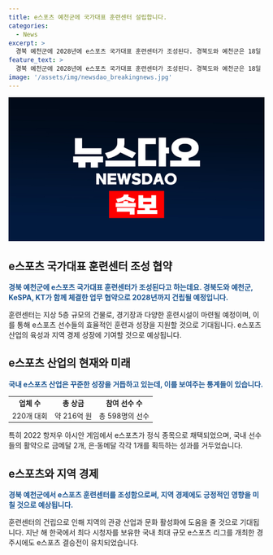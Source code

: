 ```yaml
---
title: e스포츠 예천군에 국가대표 훈련센터 설립합니다.
categories:
  - News
excerpt: >
  경북 예천군에 2028년에 e스포츠 국가대표 훈련센터가 조성된다. 경북도와 예천군은 18일 예천군청에서 한국e스포츠협회(KeSPA), KT와 협약을 체결했다. 훈련센터는 경북도청 신도시 도시첨단산업단지 인근 1만1000㎡에 건립되며, 종목별 전용 연습실과 각종 훈련시설, 중계시설, 국가대표 공식 물품 전시 및 관람객 체험실 등이 포함된다. 한국e스포츠협회와 KT 그룹이 함께 참여하며, 국내 e스포츠 산업의 성장과 국가대표 선수의 공을 위한 센터로 기대된다.
feature_text: >
  경북 예천군에 2028년에 e스포츠 국가대표 훈련센터가 조성된다. 경북도와 예천군은 18일 예천군청에서 한국e스포츠협회(KeSPA), KT와 협약을 체결했다. 훈련센터는 경북도청 신도시 도시첨단산업단지 인근 1만1000㎡에 건립되며, 종목별 전용 연습실과 각종 훈련시설, 중계시설, 국가대표 공식 물품 전시 및 관람객 체험실 등이 포함된다. 한국e스포츠협회와 KT 그룹이 함께 참여하며, 국내 e스포츠 산업의 성장과 국가대표 선수의 공을 위한 센터로 기대된다.
image: '/assets/img/newsdao_breakingnews.jpg'
---
```


<p><img src="/assets/img/newsdao_breakingnews.jpg" alt="pcversion 속보" /></p>

<h2 data-ke-size="size26">e스포츠 국가대표 훈련센터 조성 협약</h2>

<p data-ke-size="size16"><b><span style="color: #1a5490;">경북 예천군에 e스포츠 국가대표 훈련센터가 조성된다고 하는데요. 경북도와 예천군, KeSPA, KT가 함께 체결한 업무 협약으로 2028년까지 건립될 예정입니다.</span></b></p>

<p data-ke-size="size16">훈련센터는 지상 5층 규모의 건물로, 경기장과 다양한 훈련시설이 마련될 예정이며, 이를 통해 e스포츠 선수들의 효율적인 훈련과 성장을 지원할 것으로 기대됩니다. e스포츠 산업의 육성과 지역 경제 성장에 기여할 것으로 예상됩니다.</p>

<h2 data-ke-size="size26">e스포츠 산업의 현재와 미래</h2>

<p data-ke-size="size16"><b><span style="color: #1a5490;">국내 e스포츠 산업은 꾸준한 성장을 거듭하고 있는데, 이를 보여주는 통계들이 있습니다.</span></b></p>

<table>
    <tr>
        <td style="text-align: center; height: 17px;"><b>업체 수</b></td>
        <td style="text-align: center; height: 17px;"><b>총 상금</b></td>
        <td style="text-align: center; height: 17px;"><b>참여 선수 수</b></td>
    </tr>
    <tr>
        <td style="text-align: center; height: 17px;">220개 대회</td>
        <td style="text-align: center; height: 17px;">약 216억 원</td>
        <td style="text-align: center; height: 17px;">총 598명의 선수</td>
    </tr>
</table>

<p data-ke-size="size16">특히 2022 항저우 아시안 게임에서 e스포츠가 정식 종목으로 채택되었으며, 국내 선수들의 활약으로 금메달 2개, 은·동메달 각각 1개를 획득하는 성과를 거두었습니다.</p>

<h2 data-ke-size="size26">e스포츠와 지역 경제</h2>

<p data-ke-size="size16"><b><span style="color: #1a5490;">경북 예천군에서 e스포츠 훈련센터를 조성함으로써, 지역 경제에도 긍정적인 영향을 미칠 것으로 예상됩니다.</span></b></p>

<p data-ke-size="size16">훈련센터의 건립으로 인해 지역의 관광 산업과 문화 활성화에 도움을 줄 것으로 기대됩니다. 지난 해 한국에서 최다 시청자를 보유한 국내 최대 규모 e스포츠 리그를 개최한 경주시에도 e스포츠 결승전이 유치되었습니다.</p>

